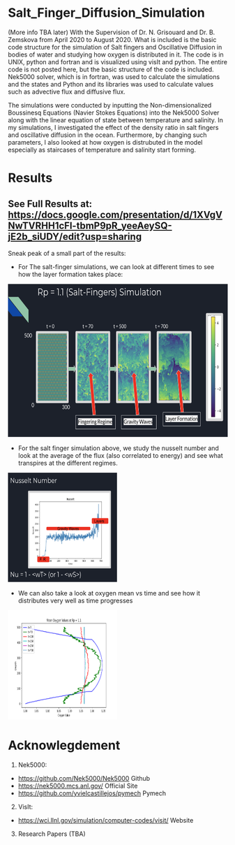 # Salt_Finger_Diffusion_Simulation
(More info TBA later)
With the Supervision of Dr. N. Grisouard and Dr. B. Zemskova from April 2020 to August 2020.
What is included is the basic code structure for the simulation of Salt fingers and Oscillative Diffusion in bodies of water and studying how oxygen is distributed in it. The code is in UNIX, python and fortran and is visualized using visIt and python. The entire code is not posted here, but the basic structure of the code is included. Nek5000 solver, which is in fortran, was used to calculate the simulations and the states and Python and its libraries was used to calculate values such as advective flux and diffusive flux.

The simulations were conducted by inputting the Non-dimensionalized Boussinesq Equations (Navier Stokes Equations) into the Nek5000 Solver along with the linear equation of state between temperature and salinity. In my simulations, I investigated the effect of the density ratio in salt fingers and oscillative diffusion in the ocean. Furthermore, by changing such parameters, I also looked at how oxygen is distrubuted in the model especially as staircases of temperature and salinity start forming.

# Results
## See Full Results at: https://docs.google.com/presentation/d/1XVgVNwTVRHH1cFl-tbmP9pR_yeeAeySQ-jE2b_siUDY/edit?usp=sharing

Sneak peak of a small part of the results:
 - For The salt-finger simulations, we can look at different times to see how the layer formation takes place:
<img src = "https://github.com/yvielcastillejos/Salt_Finger_Diffusion_Simulation/blob/master/Salt.png" width = "550" height = "350">

 - For the salt finger simulation above, we study the nusselt number and look at the average of the flux (also correlated to energy) and see what transpires at the different regimes.
 <img src = "https://github.com/yvielcastillejos/Salt_Finger_Diffusion_Simulation/blob/master/Nu.png"  width = "250" height = "250">
 
 - We can also take a look at oxygen mean vs time and see how it distributes very well as time progresses 
<img src = "https://github.com/yvielcastillejos/Salt_Finger_Diffusion_Simulation/blob/master/Oxyg_real.png" width = "250" height = "250">

# Acknowlegdement
1. Nek5000:
  - https://github.com/Nek5000/Nek5000 Github
  - https://nek5000.mcs.anl.gov/ Official Site
  - https://github.com/yvielcastillejos/pymech Pymech
2. VisIt: 
  - https://wci.llnl.gov/simulation/computer-codes/visit/ Website
3. Research Papers (TBA)
